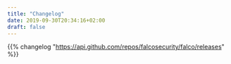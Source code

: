 ```yaml
---
title: "Changelog"
date: 2019-09-30T20:34:16+02:00
draft: false
---
```

{{% changelog "https://api.github.com/repos/falcosecurity/falco/releases" %}}
